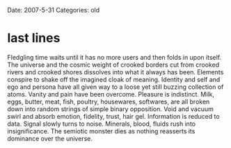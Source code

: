 Date: 2007-5-31
Categories: old

# last lines

Fledgling time waits until it has no more users and then folds in upon itself. The universe and the cosmic weight of crooked borders cut from crooked rivers and crooked shores dissolves into what it always has been.  Elements conspire to shake off the imagined cloak of meaning.  Identity and self and ego and persona have all given way to a loose yet still buzzing collection of atoms.  Vanity and pain have been overcome.  Pleasure is indistinct.  Milk, eggs, butter, meat, fish, poultry, housewares, softwares, are all broken down into random strings of simple binary opposition.  Void and vacuum swirl and absorb emotion, fidelity, trust, hair gel.  Information is reduced to data.  Signal slowly turns to noise. Minerals, blood, fluids rush into insignificance. The semiotic monster dies as nothing reasserts its dominance over the universe.
